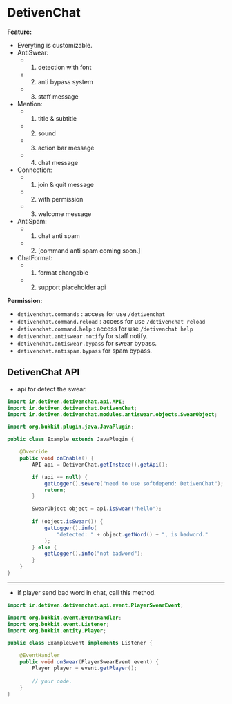 # DetivenChat

**Feature:**
- Everyting is customizable.
- AntiSwear:
  - 1. detection with font
  - 2. anti bypass system
  - 3. staff message
- Mention:
  - 1. title & subtitle
  - 2. sound
  - 3. action bar message
  - 4. chat message
- Connection:
  - 1. join & quit message
  - 2. with permission
  - 3. welcome message
- AntiSpam:
  - 1. chat anti spam 
  - 2. [command anti spam coming soon.]
- ChatFormat:
  - 1. format changable
  - 2. support placeholder api

**Permission:**
- `detivenchat.commands` : access for use `/detivenchat`
- `detivenchat.command.reload` : access for use `/detivenchat reload`
- `detivenchat.command.help` : access for use `/detivenchat help`
- `detivenchat.antiswear.notify` for staff notify.
- `detivenchat.antiswear.bypass` for swear bypass.
- `detivenchat.antispam.bypass` for spam bypass.

**DetivenChat API**
---
- api for detect the swear.
```java
import ir.detiven.detivenchat.api.API;
import ir.detiven.detivenchat.DetivenChat;
import ir.detiven.detivenchat.modules.antiswear.objects.SwearObject;

import org.bukkit.plugin.java.JavaPlugin;

public class Example extends JavaPlugin {

    @Override
    public void onEnable() {
        API api = DetivenChat.getInstace().getApi();

        if (api == null) {
            getLogger().severe("need to use softdepend: DetivenChat");
            return;
        }

        SwearObject object = api.isSwear("hello");
        
        if (object.isSwear()) {
            getLogger().info(
                "detected: " + object.getWord() + ", is badword."
            );
        } else {
            getLogger().info("not badword");
        }
    }
}
```
---
- if player send bad word in chat, call this method.
```java
import ir.detiven.detivenchat.api.event.PlayerSwearEvent;

import org.bukkit.event.EventHandler;
import org.bukkit.event.Listener;
import org.bukkit.entity.Player;

public class ExampleEvent implements Listener {

    @EventHandler
    public void onSwear(PlayerSwearEvent event) {
        Player player = event.getPlayer();
        
        // your code.
    }
}
```
